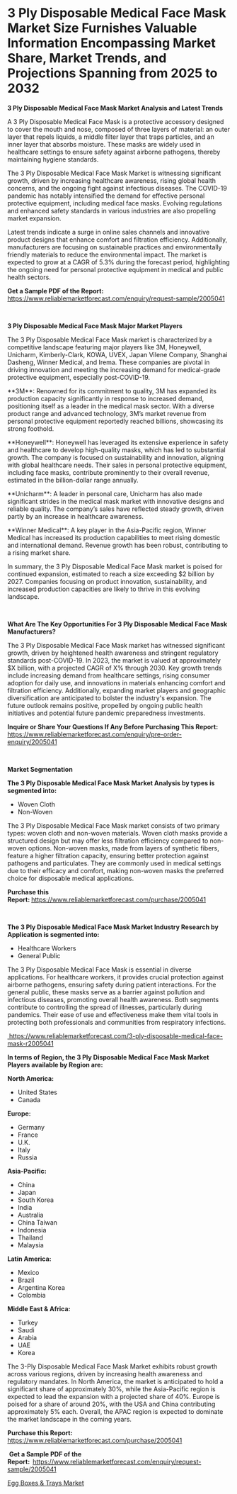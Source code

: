 <p><h1>3 Ply Disposable Medical Face Mask Market Size Furnishes Valuable Information Encompassing Market Share, Market Trends, and Projections Spanning from 2025 to 2032</h1></p><p><strong>3 Ply Disposable Medical Face Mask Market Analysis and Latest Trends</strong></p>
<p><p>A 3 Ply Disposable Medical Face Mask is a protective accessory designed to cover the mouth and nose, composed of three layers of material: an outer layer that repels liquids, a middle filter layer that traps particles, and an inner layer that absorbs moisture. These masks are widely used in healthcare settings to ensure safety against airborne pathogens, thereby maintaining hygiene standards.</p><p>The 3 Ply Disposable Medical Face Mask Market is witnessing significant growth, driven by increasing healthcare awareness, rising global health concerns, and the ongoing fight against infectious diseases. The COVID-19 pandemic has notably intensified the demand for effective personal protective equipment, including medical face masks. Evolving regulations and enhanced safety standards in various industries are also propelling market expansion.</p><p>Latest trends indicate a surge in online sales channels and innovative product designs that enhance comfort and filtration efficiency. Additionally, manufacturers are focusing on sustainable practices and environmentally friendly materials to reduce the environmental impact. The market is expected to grow at a CAGR of 5.3% during the forecast period, highlighting the ongoing need for personal protective equipment in medical and public health sectors.</p></p>
<p><strong>Get a Sample PDF of the Report:&nbsp;</strong> <a href="https://www.reliablemarketforecast.com/enquiry/request-sample/2005041?utm_campaign=1169&utm_medium=2&utm_source=Github&utm_content=ia&utm_term=15012025&utm_id=3-ply-disposable-medical-face-mask">https://www.reliablemarketforecast.com/enquiry/request-sample/2005041</a></p>
<p>&nbsp;</p>
<p><strong>3 Ply Disposable Medical Face Mask Major Market Players</strong></p>
<p><p>The 3 Ply Disposable Medical Face Mask market is characterized by a competitive landscape featuring major players like 3M, Honeywell, Unicharm, Kimberly-Clark, KOWA, UVEX, Japan Vilene Company, Shanghai Dasheng, Winner Medical, and Irema. These companies are pivotal in driving innovation and meeting the increasing demand for medical-grade protective equipment, especially post-COVID-19.</p><p>**3M**: Renowned for its commitment to quality, 3M has expanded its production capacity significantly in response to increased demand, positioning itself as a leader in the medical mask sector. With a diverse product range and advanced technology, 3M’s market revenue from personal protective equipment reportedly reached billions, showcasing its strong foothold.</p><p>**Honeywell**: Honeywell has leveraged its extensive experience in safety and healthcare to develop high-quality masks, which has led to substantial growth. The company is focused on sustainability and innovation, aligning with global healthcare needs. Their sales in personal protective equipment, including face masks, contribute prominently to their overall revenue, estimated in the billion-dollar range annually.</p><p>**Unicharm**: A leader in personal care, Unicharm has also made significant strides in the medical mask market with innovative designs and reliable quality. The company’s sales have reflected steady growth, driven partly by an increase in healthcare awareness.</p><p>**Winner Medical**: A key player in the Asia-Pacific region, Winner Medical has increased its production capabilities to meet rising domestic and international demand. Revenue growth has been robust, contributing to a rising market share.</p><p>In summary, the 3 Ply Disposable Medical Face Mask market is poised for continued expansion, estimated to reach a size exceeding $2 billion by 2027. Companies focusing on product innovation, sustainability, and increased production capacities are likely to thrive in this evolving landscape.</p></p>
<p>&nbsp;</p>
<p><strong>What Are The Key Opportunities For 3 Ply Disposable Medical Face Mask Manufacturers?</strong></p>
<p><p>The 3 Ply Disposable Medical Face Mask market has witnessed significant growth, driven by heightened health awareness and stringent regulatory standards post-COVID-19. In 2023, the market is valued at approximately $X billion, with a projected CAGR of X% through 2030. Key growth trends include increasing demand from healthcare settings, rising consumer adoption for daily use, and innovations in materials enhancing comfort and filtration efficiency. Additionally, expanding market players and geographic diversification are anticipated to bolster the industry's expansion. The future outlook remains positive, propelled by ongoing public health initiatives and potential future pandemic preparedness investments.</p></p>
<p><strong>Inquire or Share Your Questions If Any Before Purchasing This Report:</strong> <a href="https://www.reliablemarketforecast.com/enquiry/pre-order-enquiry/2005041?utm_campaign=1169&utm_medium=2&utm_source=Github&utm_content=ia&utm_term=15012025&utm_id=3-ply-disposable-medical-face-mask">https://www.reliablemarketforecast.com/enquiry/pre-order-enquiry/2005041</a></p>
<p>&nbsp;</p>
<p><strong>Market Segmentation</strong></p>
<p><strong>The 3 Ply Disposable Medical Face Mask Market Analysis by types is segmented into:</strong></p>
<p><ul><li>Woven Cloth</li><li>Non-Woven</li></ul></p>
<p><p>The 3 Ply Disposable Medical Face Mask market consists of two primary types: woven cloth and non-woven materials. Woven cloth masks provide a structured design but may offer less filtration efficiency compared to non-woven options. Non-woven masks, made from layers of synthetic fibers, feature a higher filtration capacity, ensuring better protection against pathogens and particulates. They are commonly used in medical settings due to their efficacy and comfort, making non-woven masks the preferred choice for disposable medical applications.</p></p>
<p><strong>Purchase this Report:&nbsp;</strong><a href="https://www.reliablemarketforecast.com/purchase/2005041?utm_campaign=1169&utm_medium=2&utm_source=Github&utm_content=ia&utm_term=15012025&utm_id=3-ply-disposable-medical-face-mask">https://www.reliablemarketforecast.com/purchase/2005041</a></p>
<p>&nbsp;</p>
<p><strong>The 3 Ply Disposable Medical Face Mask Market Industry Research by Application is segmented into:</strong></p>
<p><ul><li>Healthcare Workers</li><li>General Public</li></ul></p>
<p><p>The 3 Ply Disposable Medical Face Mask is essential in diverse applications. For healthcare workers, it provides crucial protection against airborne pathogens, ensuring safety during patient interactions. For the general public, these masks serve as a barrier against pollution and infectious diseases, promoting overall health awareness. Both segments contribute to controlling the spread of illnesses, particularly during pandemics. Their ease of use and effectiveness make them vital tools in protecting both professionals and communities from respiratory infections.</p></p>
<p><a href="https://www.reliablemarketforecast.com/3-ply-disposable-medical-face-mask-r2005041?utm_campaign=1169&utm_medium=2&utm_source=Github&utm_content=ia&utm_term=15012025&utm_id=3-ply-disposable-medical-face-mask">&nbsp;https://www.reliablemarketforecast.com/3-ply-disposable-medical-face-mask-r2005041</a></p>
<p><strong>In terms of Region, the 3 Ply Disposable Medical Face Mask Market Players available by Region are:</strong></p>
<p>
    <p> <strong> North America: </strong>
        <ul>
            <li>United States</li>
            <li>Canada</li>
        </ul>
        </p> 
    <p> <strong> Europe: </strong>
        <ul>
            <li>Germany</li>
            <li>France</li>
            <li>U.K.</li>
            <li>Italy</li>
            <li>Russia</li>
        </ul>
        </p> 
    <p> <strong> Asia-Pacific: </strong>
        <ul>
            <li>China</li>
            <li>Japan</li>
            <li>South Korea</li>
            <li>India</li>
            <li>Australia</li>
            <li>China Taiwan</li>
            <li>Indonesia</li>
            <li>Thailand</li>
            <li>Malaysia</li>
        </ul>
        </p> 
    <p> <strong> Latin America: </strong>
        <ul>
            <li>Mexico</li>
            <li>Brazil</li>
            <li>Argentina Korea</li>
            <li>Colombia</li>
        </ul>
        </p> 
    <p> <strong> Middle East & Africa: </strong>
        <ul>
            <li>Turkey</li>
            <li>Saudi</li>
            <li>Arabia</li>
            <li>UAE</li>
            <li>Korea</li>
        </ul>
    </p>
    </p>
<p><p>The 3-Ply Disposable Medical Face Mask Market exhibits robust growth across various regions, driven by increasing health awareness and regulatory mandates. In North America, the market is anticipated to hold a significant share of approximately 30%, while the Asia-Pacific region is expected to lead the expansion with a projected share of 40%. Europe is poised for a share of around 20%, with the USA and China contributing approximately 5% each. Overall, the APAC region is expected to dominate the market landscape in the coming years.</p></p>
<p><strong>Purchase this Report: </strong><a href="https://www.reliablemarketforecast.com/purchase/2005041?utm_campaign=1169&utm_medium=2&utm_source=Github&utm_content=ia&utm_term=15012025&utm_id=3-ply-disposable-medical-face-mask">https://www.reliablemarketforecast.com/purchase/2005041</a></p>
<p>&nbsp;<strong>Get a Sample PDF of the Report:&nbsp;&nbsp;</strong><a href="https://www.reliablemarketforecast.com/enquiry/request-sample/2005041?utm_campaign=1169&utm_medium=2&utm_source=Github&utm_content=ia&utm_term=15012025&utm_id=3-ply-disposable-medical-face-mask">https://www.reliablemarketforecast.com/enquiry/request-sample/2005041</a></p>
<p><strong></strong></p>
<p><p><a href="https://github.com/pizolina/Market-Research-Report-List-6/blob/main/egg-boxes-trays-market.md?utm_campaign=1169&utm_medium=2&utm_source=Github&utm_content=ia&utm_term=15012025&utm_id=3-ply-disposable-medical-face-mask">Egg Boxes & Trays Market</a></p></p>